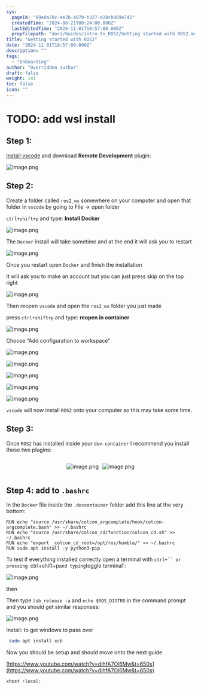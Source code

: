 ```yaml
---
sys:
  pageId: "89e0a78c-4e2b-4070-b327-d28cb0694742"
  createdTime: "2024-08-21T00:24:00.000Z"
  lastEditedTime: "2024-11-01T18:57:00.000Z"
  propFilepath: "docs/Guides/intro_to_ROS2/Getting started with ROS2.md"
title: "Getting started with ROS2"
date: "2024-11-01T18:57:00.000Z"
description: ""
tags:
  - "Onboarding"
author: "Overridden author"
draft: false
weight: 141
toc: false
icon: ""
---
```


# TODO: add wsl install

## Step 1:

[Install vscode](https://code.visualstudio.com/download) and download **Remote Development** plugin:

![image.png](https://prod-files-secure.s3.us-west-2.amazonaws.com/d518164a-d88e-44d1-a4ee-3adb3bd8bce0/efb52993-1881-4a40-b95e-6f020334f022/image.png?X-Amz-Algorithm=AWS4-HMAC-SHA256&X-Amz-Content-Sha256=UNSIGNED-PAYLOAD&X-Amz-Credential=ASIAZI2LB4664MCCCFHB%2F20250402%2Fus-west-2%2Fs3%2Faws4_request&X-Amz-Date=20250402T140832Z&X-Amz-Expires=3600&X-Amz-Security-Token=IQoJb3JpZ2luX2VjEG4aCXVzLXdlc3QtMiJHMEUCIQDxYqi260mwhYEvX6ZxVSPIxjlY%2BPF2KP28aonJwQBjOwIgM1qEoHIF3vAE%2BaoTxXnCR3W8DE%2BCxxIZKafVJ3w0BBcqiAQI1%2F%2F%2F%2F%2F%2F%2F%2F%2F%2F%2FARAAGgw2Mzc0MjMxODM4MDUiDKLKcQABh2ypu1i8KCrcA%2Bl%2FlrEepWdoazkjJVBq9EfWiLMtid7O8wyrs%2FkTKKqS0lmdhgchAXryeumPkxcawG9TpGwJa8tnJtzxymciwHaG8j2ghI%2FPthuJhVZytTEzz%2BAW%2FJ0A8%2F2fBpN0jl3vq5Q6tDmRMO4CYumozD1j%2F85wSKsMOhqPxZc%2BbL6v%2FVw05qUbsV%2B9swBYvOnHlGJg4Y9hL4xqjsghbQQfTyRq66a8qGCPyHhhjwcQx6INe68AoVLKCBpLdsSdn0BcZ2jNRJxJwzTOhtkPhTCiofpi%2BFzCmNfch9m3cgDdQE%2BmUN9%2Byr3l6iWqK2NbxHeVcjauZ9x0O%2BhC1S0p5mo2m45KjupgBU9BY5pI2%2FKVtdRPV7wJUvpos%2FHZIV%2FaQgdU2AnJi9hAYlGlx6LLgqfTcDZ6kpxWzTWzNYFS1tn5QC05Et6gviDxkdUqP4mQ5q8Wef2AFudJzKRHhvSaQ5FKLMLpVmgEjVV0SqtOU%2FG1Fq4QxW5Gp%2BNsBX%2BM7VtRFeWNIhv%2BagwFliWTFPXQsTgHfIsRw00meRUPCMOpub1A0rcyN0fkxYuZvbd9jKEspBBTYNMUT%2F5zD7TlMIjLYxTvOX44m8B75pEmyj9%2FHbYJMV%2BBmcfc8JeXsaKYXFbglShcMPD7tL8GOqUBcpOn1mQmtNsV%2FzOq7VCghWoO4ZCXRoF9lItYBAYGQdeE6jcAcLpULkzlMdAl4%2BQ93bp%2F9Y7daqTcrXDxTIChwqfWy8a9hFZZ%2B9VZqcORUMMf0EkpQXZoiyq94uv5xT8SC4nslnHHndjZaSWGidaCZ02bJgyAbrTmidY8tCE%2F2nWt%2FwQZDbH4CNYhszs8bEivjdBDVq7ppXb2V4wCwy%2BTCPIqR%2FR6&X-Amz-Signature=f01f67cd2180295218089a3f2f6be5766805f526fd7fb0eb3680dd46d032a01c&X-Amz-SignedHeaders=host&x-id=GetObject)

## Step 2:

Create a folder called `ros2_ws` somewhere on your computer and open that folder in `vscode` by going to File → open folder 

`ctrl+shift+p` and type: **Install Docker**

![image.png](https://prod-files-secure.s3.us-west-2.amazonaws.com/d518164a-d88e-44d1-a4ee-3adb3bd8bce0/2269dc0e-1cd5-47ff-bceb-c04ad9b2eab0/image.png?X-Amz-Algorithm=AWS4-HMAC-SHA256&X-Amz-Content-Sha256=UNSIGNED-PAYLOAD&X-Amz-Credential=ASIAZI2LB4664MCCCFHB%2F20250402%2Fus-west-2%2Fs3%2Faws4_request&X-Amz-Date=20250402T140832Z&X-Amz-Expires=3600&X-Amz-Security-Token=IQoJb3JpZ2luX2VjEG4aCXVzLXdlc3QtMiJHMEUCIQDxYqi260mwhYEvX6ZxVSPIxjlY%2BPF2KP28aonJwQBjOwIgM1qEoHIF3vAE%2BaoTxXnCR3W8DE%2BCxxIZKafVJ3w0BBcqiAQI1%2F%2F%2F%2F%2F%2F%2F%2F%2F%2F%2FARAAGgw2Mzc0MjMxODM4MDUiDKLKcQABh2ypu1i8KCrcA%2Bl%2FlrEepWdoazkjJVBq9EfWiLMtid7O8wyrs%2FkTKKqS0lmdhgchAXryeumPkxcawG9TpGwJa8tnJtzxymciwHaG8j2ghI%2FPthuJhVZytTEzz%2BAW%2FJ0A8%2F2fBpN0jl3vq5Q6tDmRMO4CYumozD1j%2F85wSKsMOhqPxZc%2BbL6v%2FVw05qUbsV%2B9swBYvOnHlGJg4Y9hL4xqjsghbQQfTyRq66a8qGCPyHhhjwcQx6INe68AoVLKCBpLdsSdn0BcZ2jNRJxJwzTOhtkPhTCiofpi%2BFzCmNfch9m3cgDdQE%2BmUN9%2Byr3l6iWqK2NbxHeVcjauZ9x0O%2BhC1S0p5mo2m45KjupgBU9BY5pI2%2FKVtdRPV7wJUvpos%2FHZIV%2FaQgdU2AnJi9hAYlGlx6LLgqfTcDZ6kpxWzTWzNYFS1tn5QC05Et6gviDxkdUqP4mQ5q8Wef2AFudJzKRHhvSaQ5FKLMLpVmgEjVV0SqtOU%2FG1Fq4QxW5Gp%2BNsBX%2BM7VtRFeWNIhv%2BagwFliWTFPXQsTgHfIsRw00meRUPCMOpub1A0rcyN0fkxYuZvbd9jKEspBBTYNMUT%2F5zD7TlMIjLYxTvOX44m8B75pEmyj9%2FHbYJMV%2BBmcfc8JeXsaKYXFbglShcMPD7tL8GOqUBcpOn1mQmtNsV%2FzOq7VCghWoO4ZCXRoF9lItYBAYGQdeE6jcAcLpULkzlMdAl4%2BQ93bp%2F9Y7daqTcrXDxTIChwqfWy8a9hFZZ%2B9VZqcORUMMf0EkpQXZoiyq94uv5xT8SC4nslnHHndjZaSWGidaCZ02bJgyAbrTmidY8tCE%2F2nWt%2FwQZDbH4CNYhszs8bEivjdBDVq7ppXb2V4wCwy%2BTCPIqR%2FR6&X-Amz-Signature=430995554af6723e7f5ae77e782ff7395ad1f7984b1291a6cdf4b4d9e27503cd&X-Amz-SignedHeaders=host&x-id=GetObject)

The `Docker` install will take sometime and at the end it will ask you to restart

![image.png](https://prod-files-secure.s3.us-west-2.amazonaws.com/d518164a-d88e-44d1-a4ee-3adb3bd8bce0/ed233f78-be33-4b1f-b89c-9c346c0e961e/image.png?X-Amz-Algorithm=AWS4-HMAC-SHA256&X-Amz-Content-Sha256=UNSIGNED-PAYLOAD&X-Amz-Credential=ASIAZI2LB4664MCCCFHB%2F20250402%2Fus-west-2%2Fs3%2Faws4_request&X-Amz-Date=20250402T140832Z&X-Amz-Expires=3600&X-Amz-Security-Token=IQoJb3JpZ2luX2VjEG4aCXVzLXdlc3QtMiJHMEUCIQDxYqi260mwhYEvX6ZxVSPIxjlY%2BPF2KP28aonJwQBjOwIgM1qEoHIF3vAE%2BaoTxXnCR3W8DE%2BCxxIZKafVJ3w0BBcqiAQI1%2F%2F%2F%2F%2F%2F%2F%2F%2F%2F%2FARAAGgw2Mzc0MjMxODM4MDUiDKLKcQABh2ypu1i8KCrcA%2Bl%2FlrEepWdoazkjJVBq9EfWiLMtid7O8wyrs%2FkTKKqS0lmdhgchAXryeumPkxcawG9TpGwJa8tnJtzxymciwHaG8j2ghI%2FPthuJhVZytTEzz%2BAW%2FJ0A8%2F2fBpN0jl3vq5Q6tDmRMO4CYumozD1j%2F85wSKsMOhqPxZc%2BbL6v%2FVw05qUbsV%2B9swBYvOnHlGJg4Y9hL4xqjsghbQQfTyRq66a8qGCPyHhhjwcQx6INe68AoVLKCBpLdsSdn0BcZ2jNRJxJwzTOhtkPhTCiofpi%2BFzCmNfch9m3cgDdQE%2BmUN9%2Byr3l6iWqK2NbxHeVcjauZ9x0O%2BhC1S0p5mo2m45KjupgBU9BY5pI2%2FKVtdRPV7wJUvpos%2FHZIV%2FaQgdU2AnJi9hAYlGlx6LLgqfTcDZ6kpxWzTWzNYFS1tn5QC05Et6gviDxkdUqP4mQ5q8Wef2AFudJzKRHhvSaQ5FKLMLpVmgEjVV0SqtOU%2FG1Fq4QxW5Gp%2BNsBX%2BM7VtRFeWNIhv%2BagwFliWTFPXQsTgHfIsRw00meRUPCMOpub1A0rcyN0fkxYuZvbd9jKEspBBTYNMUT%2F5zD7TlMIjLYxTvOX44m8B75pEmyj9%2FHbYJMV%2BBmcfc8JeXsaKYXFbglShcMPD7tL8GOqUBcpOn1mQmtNsV%2FzOq7VCghWoO4ZCXRoF9lItYBAYGQdeE6jcAcLpULkzlMdAl4%2BQ93bp%2F9Y7daqTcrXDxTIChwqfWy8a9hFZZ%2B9VZqcORUMMf0EkpQXZoiyq94uv5xT8SC4nslnHHndjZaSWGidaCZ02bJgyAbrTmidY8tCE%2F2nWt%2FwQZDbH4CNYhszs8bEivjdBDVq7ppXb2V4wCwy%2BTCPIqR%2FR6&X-Amz-Signature=98b726fc90c80c9faba96be5a7bfabbf10ac1226b36c4404c0b1e15793ebd214&X-Amz-SignedHeaders=host&x-id=GetObject)

Once you restart open `Docker` and finish the installation

It will ask you to make an account but you can just press skip on the top right

![image.png](https://prod-files-secure.s3.us-west-2.amazonaws.com/d518164a-d88e-44d1-a4ee-3adb3bd8bce0/21010ad9-1659-4fd9-9f59-9932a09b2a3d/image.png?X-Amz-Algorithm=AWS4-HMAC-SHA256&X-Amz-Content-Sha256=UNSIGNED-PAYLOAD&X-Amz-Credential=ASIAZI2LB4664MCCCFHB%2F20250402%2Fus-west-2%2Fs3%2Faws4_request&X-Amz-Date=20250402T140832Z&X-Amz-Expires=3600&X-Amz-Security-Token=IQoJb3JpZ2luX2VjEG4aCXVzLXdlc3QtMiJHMEUCIQDxYqi260mwhYEvX6ZxVSPIxjlY%2BPF2KP28aonJwQBjOwIgM1qEoHIF3vAE%2BaoTxXnCR3W8DE%2BCxxIZKafVJ3w0BBcqiAQI1%2F%2F%2F%2F%2F%2F%2F%2F%2F%2F%2FARAAGgw2Mzc0MjMxODM4MDUiDKLKcQABh2ypu1i8KCrcA%2Bl%2FlrEepWdoazkjJVBq9EfWiLMtid7O8wyrs%2FkTKKqS0lmdhgchAXryeumPkxcawG9TpGwJa8tnJtzxymciwHaG8j2ghI%2FPthuJhVZytTEzz%2BAW%2FJ0A8%2F2fBpN0jl3vq5Q6tDmRMO4CYumozD1j%2F85wSKsMOhqPxZc%2BbL6v%2FVw05qUbsV%2B9swBYvOnHlGJg4Y9hL4xqjsghbQQfTyRq66a8qGCPyHhhjwcQx6INe68AoVLKCBpLdsSdn0BcZ2jNRJxJwzTOhtkPhTCiofpi%2BFzCmNfch9m3cgDdQE%2BmUN9%2Byr3l6iWqK2NbxHeVcjauZ9x0O%2BhC1S0p5mo2m45KjupgBU9BY5pI2%2FKVtdRPV7wJUvpos%2FHZIV%2FaQgdU2AnJi9hAYlGlx6LLgqfTcDZ6kpxWzTWzNYFS1tn5QC05Et6gviDxkdUqP4mQ5q8Wef2AFudJzKRHhvSaQ5FKLMLpVmgEjVV0SqtOU%2FG1Fq4QxW5Gp%2BNsBX%2BM7VtRFeWNIhv%2BagwFliWTFPXQsTgHfIsRw00meRUPCMOpub1A0rcyN0fkxYuZvbd9jKEspBBTYNMUT%2F5zD7TlMIjLYxTvOX44m8B75pEmyj9%2FHbYJMV%2BBmcfc8JeXsaKYXFbglShcMPD7tL8GOqUBcpOn1mQmtNsV%2FzOq7VCghWoO4ZCXRoF9lItYBAYGQdeE6jcAcLpULkzlMdAl4%2BQ93bp%2F9Y7daqTcrXDxTIChwqfWy8a9hFZZ%2B9VZqcORUMMf0EkpQXZoiyq94uv5xT8SC4nslnHHndjZaSWGidaCZ02bJgyAbrTmidY8tCE%2F2nWt%2FwQZDbH4CNYhszs8bEivjdBDVq7ppXb2V4wCwy%2BTCPIqR%2FR6&X-Amz-Signature=39fdc0fe2d0d7ac18ecbe558cbf811c89fb0fabc839f1407dc4fb2d601333593&X-Amz-SignedHeaders=host&x-id=GetObject)

Then reopen `vscode` and open the `ros2_ws` folder you just made

press `ctrl+shift+p` and type: **reopen in container**

![image.png](https://prod-files-secure.s3.us-west-2.amazonaws.com/d518164a-d88e-44d1-a4ee-3adb3bd8bce0/4e93b8c2-41ad-488c-8095-c74205196118/image.png?X-Amz-Algorithm=AWS4-HMAC-SHA256&X-Amz-Content-Sha256=UNSIGNED-PAYLOAD&X-Amz-Credential=ASIAZI2LB4664MCCCFHB%2F20250402%2Fus-west-2%2Fs3%2Faws4_request&X-Amz-Date=20250402T140832Z&X-Amz-Expires=3600&X-Amz-Security-Token=IQoJb3JpZ2luX2VjEG4aCXVzLXdlc3QtMiJHMEUCIQDxYqi260mwhYEvX6ZxVSPIxjlY%2BPF2KP28aonJwQBjOwIgM1qEoHIF3vAE%2BaoTxXnCR3W8DE%2BCxxIZKafVJ3w0BBcqiAQI1%2F%2F%2F%2F%2F%2F%2F%2F%2F%2F%2FARAAGgw2Mzc0MjMxODM4MDUiDKLKcQABh2ypu1i8KCrcA%2Bl%2FlrEepWdoazkjJVBq9EfWiLMtid7O8wyrs%2FkTKKqS0lmdhgchAXryeumPkxcawG9TpGwJa8tnJtzxymciwHaG8j2ghI%2FPthuJhVZytTEzz%2BAW%2FJ0A8%2F2fBpN0jl3vq5Q6tDmRMO4CYumozD1j%2F85wSKsMOhqPxZc%2BbL6v%2FVw05qUbsV%2B9swBYvOnHlGJg4Y9hL4xqjsghbQQfTyRq66a8qGCPyHhhjwcQx6INe68AoVLKCBpLdsSdn0BcZ2jNRJxJwzTOhtkPhTCiofpi%2BFzCmNfch9m3cgDdQE%2BmUN9%2Byr3l6iWqK2NbxHeVcjauZ9x0O%2BhC1S0p5mo2m45KjupgBU9BY5pI2%2FKVtdRPV7wJUvpos%2FHZIV%2FaQgdU2AnJi9hAYlGlx6LLgqfTcDZ6kpxWzTWzNYFS1tn5QC05Et6gviDxkdUqP4mQ5q8Wef2AFudJzKRHhvSaQ5FKLMLpVmgEjVV0SqtOU%2FG1Fq4QxW5Gp%2BNsBX%2BM7VtRFeWNIhv%2BagwFliWTFPXQsTgHfIsRw00meRUPCMOpub1A0rcyN0fkxYuZvbd9jKEspBBTYNMUT%2F5zD7TlMIjLYxTvOX44m8B75pEmyj9%2FHbYJMV%2BBmcfc8JeXsaKYXFbglShcMPD7tL8GOqUBcpOn1mQmtNsV%2FzOq7VCghWoO4ZCXRoF9lItYBAYGQdeE6jcAcLpULkzlMdAl4%2BQ93bp%2F9Y7daqTcrXDxTIChwqfWy8a9hFZZ%2B9VZqcORUMMf0EkpQXZoiyq94uv5xT8SC4nslnHHndjZaSWGidaCZ02bJgyAbrTmidY8tCE%2F2nWt%2FwQZDbH4CNYhszs8bEivjdBDVq7ppXb2V4wCwy%2BTCPIqR%2FR6&X-Amz-Signature=865697a0d9022096c52be3ad6a5b4d20bb3c430b4cc2bb253a867d62c2ae28bb&X-Amz-SignedHeaders=host&x-id=GetObject)

Choose “Add configuration to workspace”

![image.png](https://prod-files-secure.s3.us-west-2.amazonaws.com/d518164a-d88e-44d1-a4ee-3adb3bd8bce0/9560b282-5060-4989-ba37-97e7b2c22476/image.png?X-Amz-Algorithm=AWS4-HMAC-SHA256&X-Amz-Content-Sha256=UNSIGNED-PAYLOAD&X-Amz-Credential=ASIAZI2LB4664MCCCFHB%2F20250402%2Fus-west-2%2Fs3%2Faws4_request&X-Amz-Date=20250402T140832Z&X-Amz-Expires=3600&X-Amz-Security-Token=IQoJb3JpZ2luX2VjEG4aCXVzLXdlc3QtMiJHMEUCIQDxYqi260mwhYEvX6ZxVSPIxjlY%2BPF2KP28aonJwQBjOwIgM1qEoHIF3vAE%2BaoTxXnCR3W8DE%2BCxxIZKafVJ3w0BBcqiAQI1%2F%2F%2F%2F%2F%2F%2F%2F%2F%2F%2FARAAGgw2Mzc0MjMxODM4MDUiDKLKcQABh2ypu1i8KCrcA%2Bl%2FlrEepWdoazkjJVBq9EfWiLMtid7O8wyrs%2FkTKKqS0lmdhgchAXryeumPkxcawG9TpGwJa8tnJtzxymciwHaG8j2ghI%2FPthuJhVZytTEzz%2BAW%2FJ0A8%2F2fBpN0jl3vq5Q6tDmRMO4CYumozD1j%2F85wSKsMOhqPxZc%2BbL6v%2FVw05qUbsV%2B9swBYvOnHlGJg4Y9hL4xqjsghbQQfTyRq66a8qGCPyHhhjwcQx6INe68AoVLKCBpLdsSdn0BcZ2jNRJxJwzTOhtkPhTCiofpi%2BFzCmNfch9m3cgDdQE%2BmUN9%2Byr3l6iWqK2NbxHeVcjauZ9x0O%2BhC1S0p5mo2m45KjupgBU9BY5pI2%2FKVtdRPV7wJUvpos%2FHZIV%2FaQgdU2AnJi9hAYlGlx6LLgqfTcDZ6kpxWzTWzNYFS1tn5QC05Et6gviDxkdUqP4mQ5q8Wef2AFudJzKRHhvSaQ5FKLMLpVmgEjVV0SqtOU%2FG1Fq4QxW5Gp%2BNsBX%2BM7VtRFeWNIhv%2BagwFliWTFPXQsTgHfIsRw00meRUPCMOpub1A0rcyN0fkxYuZvbd9jKEspBBTYNMUT%2F5zD7TlMIjLYxTvOX44m8B75pEmyj9%2FHbYJMV%2BBmcfc8JeXsaKYXFbglShcMPD7tL8GOqUBcpOn1mQmtNsV%2FzOq7VCghWoO4ZCXRoF9lItYBAYGQdeE6jcAcLpULkzlMdAl4%2BQ93bp%2F9Y7daqTcrXDxTIChwqfWy8a9hFZZ%2B9VZqcORUMMf0EkpQXZoiyq94uv5xT8SC4nslnHHndjZaSWGidaCZ02bJgyAbrTmidY8tCE%2F2nWt%2FwQZDbH4CNYhszs8bEivjdBDVq7ppXb2V4wCwy%2BTCPIqR%2FR6&X-Amz-Signature=a16a2a246b9ee51fae10b502a0808d5a5393e4eeccf869ed5cb8dcd4d8364759&X-Amz-SignedHeaders=host&x-id=GetObject)

![image.png](https://prod-files-secure.s3.us-west-2.amazonaws.com/d518164a-d88e-44d1-a4ee-3adb3bd8bce0/2ee63f81-886b-48e8-a553-dc6e5eac99e4/image.png?X-Amz-Algorithm=AWS4-HMAC-SHA256&X-Amz-Content-Sha256=UNSIGNED-PAYLOAD&X-Amz-Credential=ASIAZI2LB4664MCCCFHB%2F20250402%2Fus-west-2%2Fs3%2Faws4_request&X-Amz-Date=20250402T140832Z&X-Amz-Expires=3600&X-Amz-Security-Token=IQoJb3JpZ2luX2VjEG4aCXVzLXdlc3QtMiJHMEUCIQDxYqi260mwhYEvX6ZxVSPIxjlY%2BPF2KP28aonJwQBjOwIgM1qEoHIF3vAE%2BaoTxXnCR3W8DE%2BCxxIZKafVJ3w0BBcqiAQI1%2F%2F%2F%2F%2F%2F%2F%2F%2F%2F%2FARAAGgw2Mzc0MjMxODM4MDUiDKLKcQABh2ypu1i8KCrcA%2Bl%2FlrEepWdoazkjJVBq9EfWiLMtid7O8wyrs%2FkTKKqS0lmdhgchAXryeumPkxcawG9TpGwJa8tnJtzxymciwHaG8j2ghI%2FPthuJhVZytTEzz%2BAW%2FJ0A8%2F2fBpN0jl3vq5Q6tDmRMO4CYumozD1j%2F85wSKsMOhqPxZc%2BbL6v%2FVw05qUbsV%2B9swBYvOnHlGJg4Y9hL4xqjsghbQQfTyRq66a8qGCPyHhhjwcQx6INe68AoVLKCBpLdsSdn0BcZ2jNRJxJwzTOhtkPhTCiofpi%2BFzCmNfch9m3cgDdQE%2BmUN9%2Byr3l6iWqK2NbxHeVcjauZ9x0O%2BhC1S0p5mo2m45KjupgBU9BY5pI2%2FKVtdRPV7wJUvpos%2FHZIV%2FaQgdU2AnJi9hAYlGlx6LLgqfTcDZ6kpxWzTWzNYFS1tn5QC05Et6gviDxkdUqP4mQ5q8Wef2AFudJzKRHhvSaQ5FKLMLpVmgEjVV0SqtOU%2FG1Fq4QxW5Gp%2BNsBX%2BM7VtRFeWNIhv%2BagwFliWTFPXQsTgHfIsRw00meRUPCMOpub1A0rcyN0fkxYuZvbd9jKEspBBTYNMUT%2F5zD7TlMIjLYxTvOX44m8B75pEmyj9%2FHbYJMV%2BBmcfc8JeXsaKYXFbglShcMPD7tL8GOqUBcpOn1mQmtNsV%2FzOq7VCghWoO4ZCXRoF9lItYBAYGQdeE6jcAcLpULkzlMdAl4%2BQ93bp%2F9Y7daqTcrXDxTIChwqfWy8a9hFZZ%2B9VZqcORUMMf0EkpQXZoiyq94uv5xT8SC4nslnHHndjZaSWGidaCZ02bJgyAbrTmidY8tCE%2F2nWt%2FwQZDbH4CNYhszs8bEivjdBDVq7ppXb2V4wCwy%2BTCPIqR%2FR6&X-Amz-Signature=19323b23b4a4e56c13c68cb02a9f45ab63168aba7dbe7d4719986a0a5130b9ca&X-Amz-SignedHeaders=host&x-id=GetObject)

![image.png](https://prod-files-secure.s3.us-west-2.amazonaws.com/d518164a-d88e-44d1-a4ee-3adb3bd8bce0/ae1580b2-b048-407e-aed9-b584224a7a04/image.png?X-Amz-Algorithm=AWS4-HMAC-SHA256&X-Amz-Content-Sha256=UNSIGNED-PAYLOAD&X-Amz-Credential=ASIAZI2LB4664MCCCFHB%2F20250402%2Fus-west-2%2Fs3%2Faws4_request&X-Amz-Date=20250402T140832Z&X-Amz-Expires=3600&X-Amz-Security-Token=IQoJb3JpZ2luX2VjEG4aCXVzLXdlc3QtMiJHMEUCIQDxYqi260mwhYEvX6ZxVSPIxjlY%2BPF2KP28aonJwQBjOwIgM1qEoHIF3vAE%2BaoTxXnCR3W8DE%2BCxxIZKafVJ3w0BBcqiAQI1%2F%2F%2F%2F%2F%2F%2F%2F%2F%2F%2FARAAGgw2Mzc0MjMxODM4MDUiDKLKcQABh2ypu1i8KCrcA%2Bl%2FlrEepWdoazkjJVBq9EfWiLMtid7O8wyrs%2FkTKKqS0lmdhgchAXryeumPkxcawG9TpGwJa8tnJtzxymciwHaG8j2ghI%2FPthuJhVZytTEzz%2BAW%2FJ0A8%2F2fBpN0jl3vq5Q6tDmRMO4CYumozD1j%2F85wSKsMOhqPxZc%2BbL6v%2FVw05qUbsV%2B9swBYvOnHlGJg4Y9hL4xqjsghbQQfTyRq66a8qGCPyHhhjwcQx6INe68AoVLKCBpLdsSdn0BcZ2jNRJxJwzTOhtkPhTCiofpi%2BFzCmNfch9m3cgDdQE%2BmUN9%2Byr3l6iWqK2NbxHeVcjauZ9x0O%2BhC1S0p5mo2m45KjupgBU9BY5pI2%2FKVtdRPV7wJUvpos%2FHZIV%2FaQgdU2AnJi9hAYlGlx6LLgqfTcDZ6kpxWzTWzNYFS1tn5QC05Et6gviDxkdUqP4mQ5q8Wef2AFudJzKRHhvSaQ5FKLMLpVmgEjVV0SqtOU%2FG1Fq4QxW5Gp%2BNsBX%2BM7VtRFeWNIhv%2BagwFliWTFPXQsTgHfIsRw00meRUPCMOpub1A0rcyN0fkxYuZvbd9jKEspBBTYNMUT%2F5zD7TlMIjLYxTvOX44m8B75pEmyj9%2FHbYJMV%2BBmcfc8JeXsaKYXFbglShcMPD7tL8GOqUBcpOn1mQmtNsV%2FzOq7VCghWoO4ZCXRoF9lItYBAYGQdeE6jcAcLpULkzlMdAl4%2BQ93bp%2F9Y7daqTcrXDxTIChwqfWy8a9hFZZ%2B9VZqcORUMMf0EkpQXZoiyq94uv5xT8SC4nslnHHndjZaSWGidaCZ02bJgyAbrTmidY8tCE%2F2nWt%2FwQZDbH4CNYhszs8bEivjdBDVq7ppXb2V4wCwy%2BTCPIqR%2FR6&X-Amz-Signature=4fb84506f1d232220e81168bf80fc318fd6cac490801da741d2b42ef5fdd242f&X-Amz-SignedHeaders=host&x-id=GetObject)

![image.png](https://prod-files-secure.s3.us-west-2.amazonaws.com/d518164a-d88e-44d1-a4ee-3adb3bd8bce0/53255b28-f75e-430f-b9e3-c0ac8577e42b/image.png?X-Amz-Algorithm=AWS4-HMAC-SHA256&X-Amz-Content-Sha256=UNSIGNED-PAYLOAD&X-Amz-Credential=ASIAZI2LB4664MCCCFHB%2F20250402%2Fus-west-2%2Fs3%2Faws4_request&X-Amz-Date=20250402T140832Z&X-Amz-Expires=3600&X-Amz-Security-Token=IQoJb3JpZ2luX2VjEG4aCXVzLXdlc3QtMiJHMEUCIQDxYqi260mwhYEvX6ZxVSPIxjlY%2BPF2KP28aonJwQBjOwIgM1qEoHIF3vAE%2BaoTxXnCR3W8DE%2BCxxIZKafVJ3w0BBcqiAQI1%2F%2F%2F%2F%2F%2F%2F%2F%2F%2F%2FARAAGgw2Mzc0MjMxODM4MDUiDKLKcQABh2ypu1i8KCrcA%2Bl%2FlrEepWdoazkjJVBq9EfWiLMtid7O8wyrs%2FkTKKqS0lmdhgchAXryeumPkxcawG9TpGwJa8tnJtzxymciwHaG8j2ghI%2FPthuJhVZytTEzz%2BAW%2FJ0A8%2F2fBpN0jl3vq5Q6tDmRMO4CYumozD1j%2F85wSKsMOhqPxZc%2BbL6v%2FVw05qUbsV%2B9swBYvOnHlGJg4Y9hL4xqjsghbQQfTyRq66a8qGCPyHhhjwcQx6INe68AoVLKCBpLdsSdn0BcZ2jNRJxJwzTOhtkPhTCiofpi%2BFzCmNfch9m3cgDdQE%2BmUN9%2Byr3l6iWqK2NbxHeVcjauZ9x0O%2BhC1S0p5mo2m45KjupgBU9BY5pI2%2FKVtdRPV7wJUvpos%2FHZIV%2FaQgdU2AnJi9hAYlGlx6LLgqfTcDZ6kpxWzTWzNYFS1tn5QC05Et6gviDxkdUqP4mQ5q8Wef2AFudJzKRHhvSaQ5FKLMLpVmgEjVV0SqtOU%2FG1Fq4QxW5Gp%2BNsBX%2BM7VtRFeWNIhv%2BagwFliWTFPXQsTgHfIsRw00meRUPCMOpub1A0rcyN0fkxYuZvbd9jKEspBBTYNMUT%2F5zD7TlMIjLYxTvOX44m8B75pEmyj9%2FHbYJMV%2BBmcfc8JeXsaKYXFbglShcMPD7tL8GOqUBcpOn1mQmtNsV%2FzOq7VCghWoO4ZCXRoF9lItYBAYGQdeE6jcAcLpULkzlMdAl4%2BQ93bp%2F9Y7daqTcrXDxTIChwqfWy8a9hFZZ%2B9VZqcORUMMf0EkpQXZoiyq94uv5xT8SC4nslnHHndjZaSWGidaCZ02bJgyAbrTmidY8tCE%2F2nWt%2FwQZDbH4CNYhszs8bEivjdBDVq7ppXb2V4wCwy%2BTCPIqR%2FR6&X-Amz-Signature=4a6ab7eff8190dd62be8352d9bf78de1e929527054c67048dea4564b03af8943&X-Amz-SignedHeaders=host&x-id=GetObject)

![image.png](https://prod-files-secure.s3.us-west-2.amazonaws.com/d518164a-d88e-44d1-a4ee-3adb3bd8bce0/7c562767-5af9-4ffb-97d1-327bcdf4ee00/image.png?X-Amz-Algorithm=AWS4-HMAC-SHA256&X-Amz-Content-Sha256=UNSIGNED-PAYLOAD&X-Amz-Credential=ASIAZI2LB4664MCCCFHB%2F20250402%2Fus-west-2%2Fs3%2Faws4_request&X-Amz-Date=20250402T140832Z&X-Amz-Expires=3600&X-Amz-Security-Token=IQoJb3JpZ2luX2VjEG4aCXVzLXdlc3QtMiJHMEUCIQDxYqi260mwhYEvX6ZxVSPIxjlY%2BPF2KP28aonJwQBjOwIgM1qEoHIF3vAE%2BaoTxXnCR3W8DE%2BCxxIZKafVJ3w0BBcqiAQI1%2F%2F%2F%2F%2F%2F%2F%2F%2F%2F%2FARAAGgw2Mzc0MjMxODM4MDUiDKLKcQABh2ypu1i8KCrcA%2Bl%2FlrEepWdoazkjJVBq9EfWiLMtid7O8wyrs%2FkTKKqS0lmdhgchAXryeumPkxcawG9TpGwJa8tnJtzxymciwHaG8j2ghI%2FPthuJhVZytTEzz%2BAW%2FJ0A8%2F2fBpN0jl3vq5Q6tDmRMO4CYumozD1j%2F85wSKsMOhqPxZc%2BbL6v%2FVw05qUbsV%2B9swBYvOnHlGJg4Y9hL4xqjsghbQQfTyRq66a8qGCPyHhhjwcQx6INe68AoVLKCBpLdsSdn0BcZ2jNRJxJwzTOhtkPhTCiofpi%2BFzCmNfch9m3cgDdQE%2BmUN9%2Byr3l6iWqK2NbxHeVcjauZ9x0O%2BhC1S0p5mo2m45KjupgBU9BY5pI2%2FKVtdRPV7wJUvpos%2FHZIV%2FaQgdU2AnJi9hAYlGlx6LLgqfTcDZ6kpxWzTWzNYFS1tn5QC05Et6gviDxkdUqP4mQ5q8Wef2AFudJzKRHhvSaQ5FKLMLpVmgEjVV0SqtOU%2FG1Fq4QxW5Gp%2BNsBX%2BM7VtRFeWNIhv%2BagwFliWTFPXQsTgHfIsRw00meRUPCMOpub1A0rcyN0fkxYuZvbd9jKEspBBTYNMUT%2F5zD7TlMIjLYxTvOX44m8B75pEmyj9%2FHbYJMV%2BBmcfc8JeXsaKYXFbglShcMPD7tL8GOqUBcpOn1mQmtNsV%2FzOq7VCghWoO4ZCXRoF9lItYBAYGQdeE6jcAcLpULkzlMdAl4%2BQ93bp%2F9Y7daqTcrXDxTIChwqfWy8a9hFZZ%2B9VZqcORUMMf0EkpQXZoiyq94uv5xT8SC4nslnHHndjZaSWGidaCZ02bJgyAbrTmidY8tCE%2F2nWt%2FwQZDbH4CNYhszs8bEivjdBDVq7ppXb2V4wCwy%2BTCPIqR%2FR6&X-Amz-Signature=f687cb13abc16ba681f75ec30ada96a7c98ed5855145e6f1124c88a1e0ab53a9&X-Amz-SignedHeaders=host&x-id=GetObject)

`vscode` will now install `ROS2` onto your computer so this may take some time.

## Step 3:

Once `ROS2` has installed inside your `dev-container` I recommend you install these two plugins:

<div style="display: flex;flex-direction: row; column-gap:10px; max-width: 630px;justify-content: center;">
<div>

![image.png](https://prod-files-secure.s3.us-west-2.amazonaws.com/d518164a-d88e-44d1-a4ee-3adb3bd8bce0/3fc3d550-5a54-4ba1-ba6b-faa01cdb7369/image.png?X-Amz-Algorithm=AWS4-HMAC-SHA256&X-Amz-Content-Sha256=UNSIGNED-PAYLOAD&X-Amz-Credential=ASIAZI2LB466SRFNCQQB%2F20250402%2Fus-west-2%2Fs3%2Faws4_request&X-Amz-Date=20250402T140839Z&X-Amz-Expires=3600&X-Amz-Security-Token=IQoJb3JpZ2luX2VjEG4aCXVzLXdlc3QtMiJHMEUCIQDwurko%2Fbk3r9ZISmXoDChduvWbE2aFww3UbhevSBK4MAIgN3zWBtvzUPTTmghfn%2BKB%2FngJDfa2eKwR4hZUqPZLaxEqiAQI1%2F%2F%2F%2F%2F%2F%2F%2F%2F%2F%2FARAAGgw2Mzc0MjMxODM4MDUiDOURb%2F4GDxSkjPoZJyrcA61ftHV8Fb9%2BEgx2Y8yRbCHZypjfS2Jzn%2FalouHORYdjHbAMO%2BryKD7DKst%2Bhe88ZjvEs2nvXRZz5oHZYYMN1JBKllIhtwYx9LyILybV%2B2sRIQTr6sKa4hIDM46Y6BOH72JJOc2TQH1prtylPnTR4b9%2BRWMZDirIvyJEd6%2B0o6uhCnzNDeZXilxiUpXkXGVcKf5363DckPCFdShLffcjHEoqp2o%2FLQpfJvGGS5W330TjLGCZZPgSuFFPH3GpFZti9wTNmfDeXALpvjkWYzkeQPs%2BX1KnussaNYGQolYeJWKn46Slgpc0pAK3g%2FNTLWnb9RRE4c30WOv4PbjValGG8ZZd7VhlBr77QqlWwWk5F7aftaZdDfJvVcPOT9GzhMll%2Bf11ulkkOTzP078ca6xaHLS15yYk4Ed2VcWkTlS0hOQfc9eSPZiZXgDcyy1Yif8T%2B1GECb%2BFfjJ1aAh6mqEhXJ6N7GQ9ogsmlYl5yydWLbYztE6soD%2Fmf%2FAllEuHyKPS9wMONdxH2nLE6pFpUqmQ%2BLCyiKSDdwDZJnfZGNL2m3iTk84LGqJrGTWNyUWL%2FmqgfVsF0lGsSMk8sCfAEOXNaaQ6mwCi%2FXbB9ieorfok7jLX49bmXOCLznjmYJ1NMM76tL8GOqUBIKJumMn161Dc7b6GeIZb8HWQN8TXHiPp%2FIN372Nicvh5sno3YNvW4UPpk3Sy%2B5iS2KmUE%2F11XzqKtlrCB9G0p3%2F%2BASDP16FgC%2B9%2FXLci4rkKIlE0gvFV65IHFjoRxn0qoXwsmonsBtu7hJ9h5Bkrlu%2FkWnn3DiG%2FGYkcKKQvm1%2FGIorOR0gbj%2FJ6oMArP4wwFvl%2FEhpKdWbZTgHRid4NgJ2AN35z&X-Amz-Signature=6a41252b7d7fbe94ff18b877ed8c59d1352f5e3c1b681b04fe7cf4d41b776024&X-Amz-SignedHeaders=host&x-id=GetObject)

</div>
<div>

![image.png](https://prod-files-secure.s3.us-west-2.amazonaws.com/d518164a-d88e-44d1-a4ee-3adb3bd8bce0/d994cc66-13c2-4093-a5a3-f84cf4601a82/image.png?X-Amz-Algorithm=AWS4-HMAC-SHA256&X-Amz-Content-Sha256=UNSIGNED-PAYLOAD&X-Amz-Credential=ASIAZI2LB466UHYSRHUW%2F20250402%2Fus-west-2%2Fs3%2Faws4_request&X-Amz-Date=20250402T140839Z&X-Amz-Expires=3600&X-Amz-Security-Token=IQoJb3JpZ2luX2VjEG4aCXVzLXdlc3QtMiJGMEQCIDc4dvbozeByPbPCDK%2B2Y6G6rRrEyv3yUDG0O2hHBlNIAiAEGgQNdl7pNvtHIhy2gcTHJ0lnIsat%2FQQZW%2FKlIazahCqIBAjX%2F%2F%2F%2F%2F%2F%2F%2F%2F%2F8BEAAaDDYzNzQyMzE4MzgwNSIMI%2FqG5dHPPSuvhZOtKtwD0XTmMb8tXcCIDJW4dp5kQhpcmz1YZGmzMwQdq5ZDdkgEYQ0v3G9UOI7hSWzSUvhu0twLzqMWucpIzj%2FBSNIbHcgcbk%2FRqtLpaIqW7vzHmuSbEXB47wkrdXODOt6lRq4UPcrJ8WrCy%2BIREYph2ET0EWKCg9FCQ8GsXXXGfm%2F3%2BLMzN5SxGcPQC99V8X7aPLD1ns391LjmD2T2j%2B7lHag3ih1VYtUfLuKd6lAFXBC1XnviFKzpDU68yNIAxqefZ73aPKu51QyUqVb39CIAoy4Z%2B2ItUj%2BJR61VBOiN8z%2FUcMqPDcIxTeAxu6LnfOd%2Bk1xtm5%2F1%2BXjmuMVPSdjTUfOd2zeUiHP5FQR7QnNo14DXWcpI5QH5Q8%2FsdhIji9bvUI5982RYSRGPg2%2BlRvEkASCrqv5B9l693XjuDUw1R4kLY973JNYcvt6YN1vkiUHGy4frn6xLeNJj3og4jIye%2BVSCYIXw3Rt%2FG9MWNYThqmvLqfbJJBVUMingNP3Bub%2FxGfIaKgqjLGzKDbTXnR03pgfxItt1qIrfIUECjnwJq0FZMfapbaoCN6VJGGetMuhayXi7JyEH6eDoX3EsIQpVJ1NrIlzvD526HPZ%2BOp1B7%2FvqqpEsr2uP9ut1kHs1Vaowu%2Fq0vwY6pgE%2BVOVMNIBs74q8gVUBMiDXZjY7EebvfDpHtCTWeTnHSzrLhAac8UkNJqB8wdmJ7%2FGEHE8IhgEV7KHrgSMALr2T6OPv9Qf4wJzC9VN8qOWNqKI1ksxBQ8vdRBvuxMuYf2WXgrRVpG4ay7b%2B6PoTTOoED0aUwOK0mV2CVSVPBdyy2Y49qZ9%2FpaLKTUVFGhg720LJUa%2Fw7Tu00G%2F1des8ZAULaSnXeXfz&X-Amz-Signature=1c8e5d9934942d48b0ab6445c20ffe995ce3ab83a2590a7f568cedb1994df532&X-Amz-SignedHeaders=host&x-id=GetObject)

</div>
</div>

## Step 4: add to `.bashrc`

In the `Docker` file inside the `.devcontainer` folder add this line at the very bottom: 

```docker
RUN echo "source /usr/share/colcon_argcomplete/hook/colcon-argcomplete.bash" >> ~/.bashrc
RUN echo "source /usr/share/colcon_cd/function/colcon_cd.sh" >> ~/.bashrc
RUN echo "export _colcon_cd_root=/opt/ros/humble/" >> ~/.bashrc
RUN sudo apt install -y python3-pip 
```

To test if everything installed correctly open a terminal with `ctrl+`` or pressing `ctrl+shift+p` and typing `toggle terminal`:

![image.png](https://prod-files-secure.s3.us-west-2.amazonaws.com/d518164a-d88e-44d1-a4ee-3adb3bd8bce0/6a4943d8-b04e-4c02-9a58-775f3384d1a5/image.png?X-Amz-Algorithm=AWS4-HMAC-SHA256&X-Amz-Content-Sha256=UNSIGNED-PAYLOAD&X-Amz-Credential=ASIAZI2LB4664MCCCFHB%2F20250402%2Fus-west-2%2Fs3%2Faws4_request&X-Amz-Date=20250402T140832Z&X-Amz-Expires=3600&X-Amz-Security-Token=IQoJb3JpZ2luX2VjEG4aCXVzLXdlc3QtMiJHMEUCIQDxYqi260mwhYEvX6ZxVSPIxjlY%2BPF2KP28aonJwQBjOwIgM1qEoHIF3vAE%2BaoTxXnCR3W8DE%2BCxxIZKafVJ3w0BBcqiAQI1%2F%2F%2F%2F%2F%2F%2F%2F%2F%2F%2FARAAGgw2Mzc0MjMxODM4MDUiDKLKcQABh2ypu1i8KCrcA%2Bl%2FlrEepWdoazkjJVBq9EfWiLMtid7O8wyrs%2FkTKKqS0lmdhgchAXryeumPkxcawG9TpGwJa8tnJtzxymciwHaG8j2ghI%2FPthuJhVZytTEzz%2BAW%2FJ0A8%2F2fBpN0jl3vq5Q6tDmRMO4CYumozD1j%2F85wSKsMOhqPxZc%2BbL6v%2FVw05qUbsV%2B9swBYvOnHlGJg4Y9hL4xqjsghbQQfTyRq66a8qGCPyHhhjwcQx6INe68AoVLKCBpLdsSdn0BcZ2jNRJxJwzTOhtkPhTCiofpi%2BFzCmNfch9m3cgDdQE%2BmUN9%2Byr3l6iWqK2NbxHeVcjauZ9x0O%2BhC1S0p5mo2m45KjupgBU9BY5pI2%2FKVtdRPV7wJUvpos%2FHZIV%2FaQgdU2AnJi9hAYlGlx6LLgqfTcDZ6kpxWzTWzNYFS1tn5QC05Et6gviDxkdUqP4mQ5q8Wef2AFudJzKRHhvSaQ5FKLMLpVmgEjVV0SqtOU%2FG1Fq4QxW5Gp%2BNsBX%2BM7VtRFeWNIhv%2BagwFliWTFPXQsTgHfIsRw00meRUPCMOpub1A0rcyN0fkxYuZvbd9jKEspBBTYNMUT%2F5zD7TlMIjLYxTvOX44m8B75pEmyj9%2FHbYJMV%2BBmcfc8JeXsaKYXFbglShcMPD7tL8GOqUBcpOn1mQmtNsV%2FzOq7VCghWoO4ZCXRoF9lItYBAYGQdeE6jcAcLpULkzlMdAl4%2BQ93bp%2F9Y7daqTcrXDxTIChwqfWy8a9hFZZ%2B9VZqcORUMMf0EkpQXZoiyq94uv5xT8SC4nslnHHndjZaSWGidaCZ02bJgyAbrTmidY8tCE%2F2nWt%2FwQZDbH4CNYhszs8bEivjdBDVq7ppXb2V4wCwy%2BTCPIqR%2FR6&X-Amz-Signature=f46cde6c427f1fa960e40b9e01eff13cdfdeae338e2395bcf619892505f26ebe&X-Amz-SignedHeaders=host&x-id=GetObject)

then 

Then type `lsb_release -a` and `echo $ROS_DISTRO` in the command prompt and you should get similar responses:

![image.png](https://prod-files-secure.s3.us-west-2.amazonaws.com/d518164a-d88e-44d1-a4ee-3adb3bd8bce0/3e635dec-a805-4e85-8b9e-d000e5b71a4e/image.png?X-Amz-Algorithm=AWS4-HMAC-SHA256&X-Amz-Content-Sha256=UNSIGNED-PAYLOAD&X-Amz-Credential=ASIAZI2LB4664MCCCFHB%2F20250402%2Fus-west-2%2Fs3%2Faws4_request&X-Amz-Date=20250402T140832Z&X-Amz-Expires=3600&X-Amz-Security-Token=IQoJb3JpZ2luX2VjEG4aCXVzLXdlc3QtMiJHMEUCIQDxYqi260mwhYEvX6ZxVSPIxjlY%2BPF2KP28aonJwQBjOwIgM1qEoHIF3vAE%2BaoTxXnCR3W8DE%2BCxxIZKafVJ3w0BBcqiAQI1%2F%2F%2F%2F%2F%2F%2F%2F%2F%2F%2FARAAGgw2Mzc0MjMxODM4MDUiDKLKcQABh2ypu1i8KCrcA%2Bl%2FlrEepWdoazkjJVBq9EfWiLMtid7O8wyrs%2FkTKKqS0lmdhgchAXryeumPkxcawG9TpGwJa8tnJtzxymciwHaG8j2ghI%2FPthuJhVZytTEzz%2BAW%2FJ0A8%2F2fBpN0jl3vq5Q6tDmRMO4CYumozD1j%2F85wSKsMOhqPxZc%2BbL6v%2FVw05qUbsV%2B9swBYvOnHlGJg4Y9hL4xqjsghbQQfTyRq66a8qGCPyHhhjwcQx6INe68AoVLKCBpLdsSdn0BcZ2jNRJxJwzTOhtkPhTCiofpi%2BFzCmNfch9m3cgDdQE%2BmUN9%2Byr3l6iWqK2NbxHeVcjauZ9x0O%2BhC1S0p5mo2m45KjupgBU9BY5pI2%2FKVtdRPV7wJUvpos%2FHZIV%2FaQgdU2AnJi9hAYlGlx6LLgqfTcDZ6kpxWzTWzNYFS1tn5QC05Et6gviDxkdUqP4mQ5q8Wef2AFudJzKRHhvSaQ5FKLMLpVmgEjVV0SqtOU%2FG1Fq4QxW5Gp%2BNsBX%2BM7VtRFeWNIhv%2BagwFliWTFPXQsTgHfIsRw00meRUPCMOpub1A0rcyN0fkxYuZvbd9jKEspBBTYNMUT%2F5zD7TlMIjLYxTvOX44m8B75pEmyj9%2FHbYJMV%2BBmcfc8JeXsaKYXFbglShcMPD7tL8GOqUBcpOn1mQmtNsV%2FzOq7VCghWoO4ZCXRoF9lItYBAYGQdeE6jcAcLpULkzlMdAl4%2BQ93bp%2F9Y7daqTcrXDxTIChwqfWy8a9hFZZ%2B9VZqcORUMMf0EkpQXZoiyq94uv5xT8SC4nslnHHndjZaSWGidaCZ02bJgyAbrTmidY8tCE%2F2nWt%2FwQZDbH4CNYhszs8bEivjdBDVq7ppXb2V4wCwy%2BTCPIqR%2FR6&X-Amz-Signature=acde295ad2de2dd3d08b3d5be73e1b4cbc563255bcfba7087883f85b40e9170b&X-Amz-SignedHeaders=host&x-id=GetObject)

Install:  to get windows to pass over

```bash
 sudo apt install xcb
```

Now you should be setup and should move onto the next guide 

[https://www.youtube.com/watch?v=dihfA7Ol6Mw&t=650s](https://www.youtube.com/watch?v=dihfA7Ol6Mw&t=650s)

```python
xhost +local:
```
